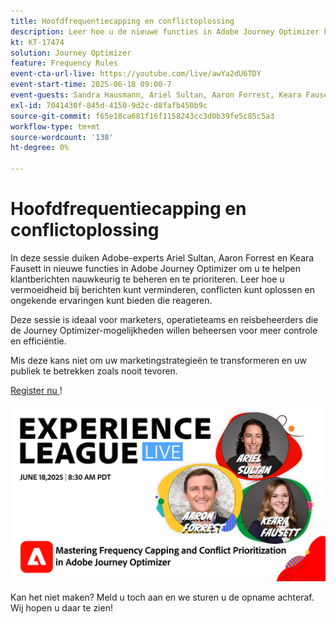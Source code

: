 ```yaml
---
title: Hoofdfrequentiecapping en conflictoplossing
description: Leer hoe u de nieuwe functies in Adobe Journey Optimizer kunt gebruiken om de belangrijkste berichten die naar klanten worden verzonden, te beheren en er prioriteit aan te geven.
kt: KT-17474
solution: Journey Optimizer
feature: Frequency Rules
event-cta-url-live: https://youtube.com/live/awYa2dU6TDY
event-start-time: 2025-06-18 09:00-7
event-guests: Sandra Hausmann, Ariel Sultan, Aaron Forrest, Keara Fausett
exl-id: 7041430f-845d-4150-9d2c-d8fafb450b9c
source-git-commit: f65e18ca681f16f1158243cc3d0b39fe5c85c5a3
workflow-type: tm+mt
source-wordcount: '138'
ht-degree: 0%

---
```


# Hoofdfrequentiecapping en conflictoplossing

In deze sessie duiken Adobe-experts Ariel Sultan, Aaron Forrest en Keara Fausett in nieuwe functies in Adobe Journey Optimizer om u te helpen klantberichten nauwkeurig te beheren en te prioriteren. Leer hoe u vermoeidheid bij berichten kunt verminderen, conflicten kunt oplossen en ongekende ervaringen kunt bieden die reageren.

Deze sessie is ideaal voor marketers, operatieteams en reisbeheerders die de Journey Optimizer-mogelijkheden willen beheersen voor meer controle en efficiëntie.

Mis deze kans niet om uw marketingstrategieën te transformeren en uw publiek te betrekken zoals nooit tevoren.

[ Register nu ](https://engage.adobe.com/ExpLeagueLive-250618.html?trackingid=MH16S65T&amp;mv=email)!

![ webbanner ](/help/experience-league-live/episodes/assets/exl-live-web-banner-20250618.png)

Kan het niet maken? Meld u toch aan en we sturen u de opname achteraf. Wij hopen u daar te zien!
